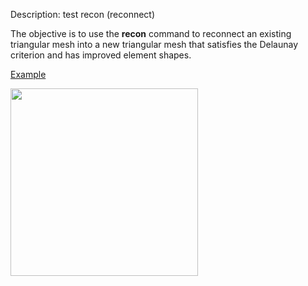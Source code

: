 Description: test recon (reconnect)

The objective is to use the **recon** command to reconnect an
existing triangular mesh into a new triangular mesh that satisfies the
Delaunay criterion and has improved element shapes.

[Example](description_2drecon.md)

<img height="300" width="300" src="https://lanl.github.io/LaGriT/assets/images/image1_tn.gif">



